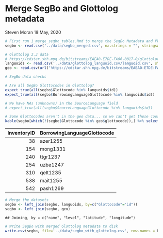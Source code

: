 Merge SegBo and Glottolog metadata
================
Steven Moran
18 May, 2020

``` r
# First run 1_merge_segbo_tables.Rmd to merge the SegBo Metadata and Phoneme tables
segbo <- read.csv('../data/segbo_merged.csv', na.strings = "", stringsAsFactors = FALSE)
```

``` r
# Glottolog 3.3 data
# https://cdstar.shh.mpg.de/bitstreams/EAEA0-E7DE-FA06-8817-0/glottolog_languoid.csv.zip
languoids <- read.csv('../data/glottolog_languoid.csv/languoid.csv', stringsAsFactors = FALSE) 
geo <- read.csv(url("https://cdstar.shh.mpg.de/bitstreams/EAEA0-E7DE-FA06-8817-0/languages_and_dialects_geo.csv"), stringsAsFactors = FALSE)
```

``` r
# SegBo data checks

# Are all SegBo Glottocodes in Glottolog?
expect_true(all(segbo$Glottocode %in% languoids$id))
expect_true(all(segbo$BorrowingLanguageGlottocode %in% languoids$id))

# We have NAs (unknowns) in the SourceLanguage field
# expect_true(all(segbo$SourceLanguageGlottocode %in% languoids$id))

# Some Glottocodes aren't in the geo data... so we can't get those coordinates.
kable(segbo[which(!(segbo$Glottocode %in% geo$glottocode)),] %>% select(InventoryID, BorrowingLanguageGlottocode) %>% distinct())
```

|  InventoryID| BorrowingLanguageGlottocode |
|------------:|:----------------------------|
|           38| azer1255                    |
|          154| mong1331                    |
|          240| ttgr1237                    |
|          254| uzbe1247                    |
|          310| qelt1235                    |
|          538| mait1255                    |
|          542| pash1269                    |

``` r
# Merge the datasets
segbo <- left_join(segbo, languoids, by=c("Glottocode"="id"))
segbo <- left_join(segbo, geo)
```

    ## Joining, by = c("name", "level", "latitude", "longitude")

``` r
# Write SegBo with merged Glottolog metadata to disk
write.csv(segbo, file='../data/segbo_with_glottolog.csv', row.names = F)
```
